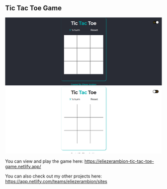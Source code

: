 ## Tic Tac Toe Game

<img src="showcase/show_black.png">
<img src="showcase/show_white.png">

You can view and play the game here:
https://eliezerambion-tic-tac-toe-game.netlify.app/

You can also check out my other projects here:
https://app.netlify.com/teams/eliezerambion/sites
